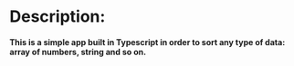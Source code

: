 # Description:

#### This is a simple app built in Typescript in order to sort any type of data: array of numbers, string and so on.
